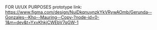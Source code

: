 FOR UI/UX PURPOSES
prototype link: https://www.figma.com/design/NuiDkqnuynzkYkVRywAOmb/Gerunda--Gonzales--Kho--Mauring--Copy-?node-id=0-1&m=dev&t=YxvKhkjCWEbV7qGW-1 
